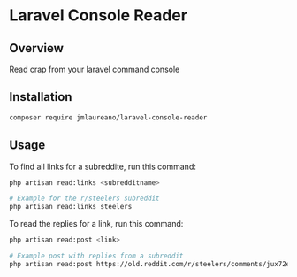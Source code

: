 # Laravel Console Reader

## Overview

Read crap from your laravel command console

## Installation

```bash
composer require jmlaureano/laravel-console-reader
```

## Usage

To find all links for a subreddite, run this command:

```bash
php artisan read:links <subredditname>

# Example for the r/steelers subreddit
php artisan read:links steelers
```

To read the replies for a link, run this command:

```bash
php artisan read:post <link>

# Example post with replies from a subreddit
php artisan read:post https://old.reddit.com/r/steelers/comments/jux72e/current_mood.json
```
